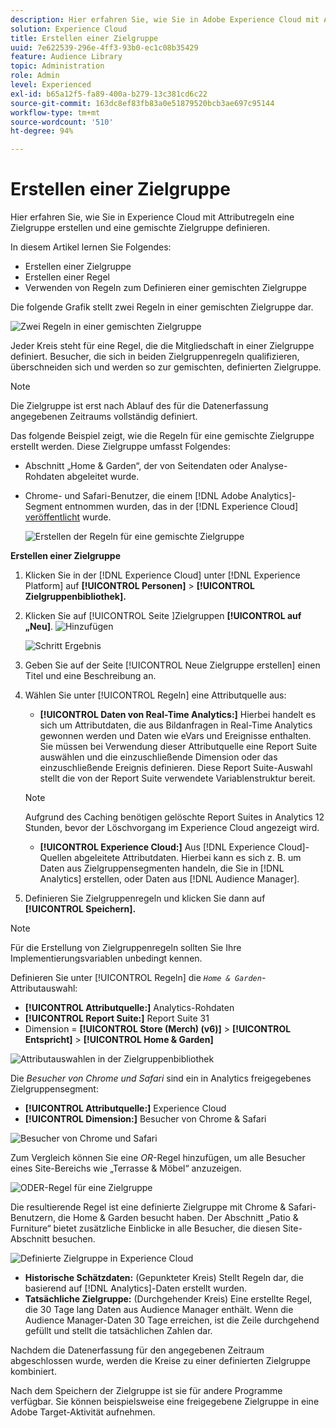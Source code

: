 ```yaml
---
description: Hier erfahren Sie, wie Sie in Adobe Experience Cloud mit Attributregeln eine Zielgruppe erstellen und eine gemischte Zielgruppe definieren.
solution: Experience Cloud
title: Erstellen einer Zielgruppe
uuid: 7e622539-296e-4ff3-93b0-ec1c08b35429
feature: Audience Library
topic: Administration
role: Admin
level: Experienced
exl-id: b65a12f5-fa89-400a-b279-13c381cd6c22
source-git-commit: 163dc8ef83fb83a0e51879520bcb3ae697c95144
workflow-type: tm+mt
source-wordcount: '510'
ht-degree: 94%

---
```


# Erstellen einer Zielgruppe

Hier erfahren Sie, wie Sie in Experience Cloud mit Attributregeln eine Zielgruppe erstellen und eine gemischte Zielgruppe definieren.

In diesem Artikel lernen Sie Folgendes:

* Erstellen einer Zielgruppe
* Erstellen einer Regel
* Verwenden von Regeln zum Definieren einer gemischten Zielgruppe

Die folgende Grafik stellt zwei Regeln in einer gemischten Zielgruppe dar.

![Zwei Regeln in einer gemischten Zielgruppe](assets/audience_sharing.png)

Jeder Kreis steht für eine Regel, die die Mitgliedschaft in einer Zielgruppe definiert. Besucher, die sich in beiden Zielgruppenregeln qualifizieren, überschneiden sich und werden so zur gemischten, definierten Zielgruppe.

>[!NOTE]
>
>Die Zielgruppe ist erst nach Ablauf des für die Datenerfassung angegebenen Zeitraums vollständig definiert.

Das folgende Beispiel zeigt, wie die Regeln für eine gemischte Zielgruppe erstellt werden. Diese Zielgruppe umfasst Folgendes:

* Abschnitt „Home &amp; Garden“, der von Seitendaten oder Analyse-Rohdaten abgeleitet wurde.
* Chrome- und Safari-Benutzer, die einem [!DNL Adobe Analytics]-Segment entnommen wurden, das in der [!DNL Experience Cloud] [veröffentlicht](overview.md) wurde.

  ![Erstellen der Regeln für eine gemischte Zielgruppe](assets/audience_create.png)

**Erstellen einer Zielgruppe**

1. Klicken Sie in der [!DNL Experience Cloud] unter [!DNL Experience Platform] auf **[!UICONTROL Personen]** > **[!UICONTROL Zielgruppenbibliothek].**
1. Klicken Sie auf [!UICONTROL  Seite ]Zielgruppen **[!UICONTROL auf „Neu]**. ![Hinzufügen](assets/add_icon_small.png)

   ![Schritt Ergebnis](assets/audience_create_new.png)

1. Geben Sie auf der Seite [!UICONTROL Neue Zielgruppe erstellen] einen Titel und eine Beschreibung an.
1. Wählen Sie unter [!UICONTROL Regeln] eine Attributquelle aus:

   * **[!UICONTROL Daten von Real-Time Analytics:]** Hierbei handelt es sich um Attributdaten, die aus Bildanfragen in Real-Time Analytics gewonnen werden und Daten wie eVars und Ereignisse enthalten. Sie müssen bei Verwendung dieser Attributquelle eine Report Suite auswählen und die einzuschließende Dimension oder das einzuschließende Ereignis definieren. Diese Report Suite-Auswahl stellt die von der Report Suite verwendete Variablenstruktur bereit.
   >[!NOTE]
   >
   >Aufgrund des Caching benötigen gelöschte Report Suites in Analytics 12 Stunden, bevor der Löschvorgang im Experience Cloud angezeigt wird.

   * **[!UICONTROL Experience Cloud:]** Aus [!DNL Experience Cloud]-Quellen abgeleitete Attributdaten. Hierbei kann es sich z. B. um Daten aus Zielgruppensegmenten handeln, die Sie in [!DNL Analytics] erstellen, oder Daten aus [!DNL Audience Manager].

1. Definieren Sie Zielgruppenregeln und klicken Sie dann auf **[!UICONTROL Speichern].**

>[!NOTE]
>
>Für die Erstellung von Zielgruppenregeln sollten Sie Ihre Implementierungsvariablen unbedingt kennen.

Definieren Sie unter [!UICONTROL Regeln] die *`Home & Garden`*-Attributauswahl:

* **[!UICONTROL Attributquelle:]** Analytics-Rohdaten
* **[!UICONTROL Report Suite:]** Report Suite 31
* Dimension = **[!UICONTROL Store (Merch) (v6)]** > **[!UICONTROL Entspricht]** > **[!UICONTROL Home &amp; Garden]**

![Attributauswahlen in der Zielgruppenbibliothek](assets/home_garden.png)

Die *Besucher von Chrome und Safari* sind ein in Analytics freigegebenes Zielgruppensegment:

* **[!UICONTROL Attributquelle:]** Experience Cloud
* **[!UICONTROL Dimension:]** Besucher von Chrome &amp; Safari

![Besucher von Chrome und Safari](assets/chrome_safari.png)

Zum Vergleich können Sie eine *OR*-Regel hinzufügen, um alle Besucher eines Site-Bereichs wie „Terrasse &amp; Möbel“ anzuzeigen.

![ODER-Regel für eine Zielgruppe](assets/audiences_rule_patio.png)

Die resultierende Regel ist eine definierte Zielgruppe mit Chrome &amp; Safari-Benutzern, die Home &amp; Garden besucht haben. Der Abschnitt „Patio &amp; Furniture“ bietet zusätzliche Einblicke in alle Besucher, die diesen Site-Abschnitt besuchen.

![Definierte Zielgruppe in Experience Cloud](assets/defined_audience.png)

* **Historische Schätzdaten:** (Gepunkteter Kreis) Stellt Regeln dar, die basierend auf [!DNL Analytics]-Daten erstellt wurden.
* **Tatsächliche Zielgruppe:** (Durchgehender Kreis) Eine erstellte Regel, die 30 Tage lang Daten aus Audience Manager enthält. Wenn die Audience Manager-Daten 30 Tage erreichen, ist die Zeile durchgehend gefüllt und stellt die tatsächlichen Zahlen dar.

Nachdem die Datenerfassung für den angegebenen Zeitraum abgeschlossen wurde, werden die Kreise zu einer definierten Zielgruppe kombiniert.

Nach dem Speichern der Zielgruppe ist sie für andere Programme verfügbar. Sie können beispielsweise eine freigegebene Zielgruppe in eine Adobe Target-Aktivität aufnehmen.
